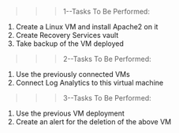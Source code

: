 >>> 1--Tasks To Be Performed:
1. Create a Linux VM and install Apache2 on it
2. Create Recovery Services vault
3. Take backup of the VM deployed
>>> 2--Tasks To Be Performed:
1. Use the previously connected VMs
2. Connect Log Analytics to this virtual machine
>>> 3--Tasks To Be Performed:
1. Use the previous VM deployment
2. Create an alert for the deletion of the above VM
